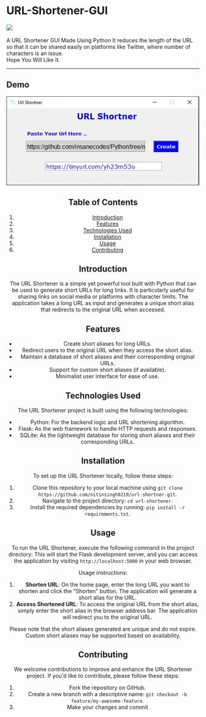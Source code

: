 # URL-Shortener-GUI
![](https://visitor-badge.glitch.me/badge?page_id=insanecodes.URL-Shortener-GUI)

A URL Shortener GUI Made Using Python 
It reduces the length of the URL so that it can be shared easily on platforms like Twitter, where number of characters is an issue.<br>
Hope You Will Like It.


---
## Demo
<img src="demo.PNG">

<div align="center">

## Table of Contents
1. [Introduction](#introduction)
2. [Features](#features)
3. [Technologies Used](#technologies-used)
4. [Installation](#installation)
5. [Usage](#usage)
6. [Contributing](#contributing)

## Introduction

The URL Shortener is a simple yet powerful tool built with Python that can be used to generate short URLs for long links. It is particularly useful for sharing links on social media or platforms with character limits. The application takes a long URL as input and generates a unique short alias that redirects to the original URL when accessed.

## Features

- Create short aliases for long URLs.
- Redirect users to the original URL when they access the short alias.
- Maintain a database of short aliases and their corresponding original URLs.
- Support for custom short aliases (if available).
- Minimalist user interface for ease of use.

## Technologies Used

The URL Shortener project is built using the following technologies:

- Python: For the backend logic and URL shortening algorithm.
- Flask: As the web framework to handle HTTP requests and responses.
- SQLite: As the lightweight database for storing short aliases and their corresponding URLs.

## Installation

To set up the URL Shortener locally, follow these steps:

1. Clone this repository to your local machine using `git clone https://github.com/nitinsingh0219/url-shortner.git`.
2. Navigate to the project directory: `cd url-shortener`.
3. Install the required dependencies by running: `pip install -r requirements.txt`.

## Usage

To run the URL Shortener, execute the following command in the project directory:
This will start the Flask development server, and you can access the application by visiting `http://localhost:5000` in your web browser.

Usage instructions:

1. **Shorten URL**: On the home page, enter the long URL you want to shorten and click the "Shorten" button. The application will generate a short alias for the URL.
2. **Access Shortened URL**: To access the original URL from the short alias, simply enter the short alias in the browser address bar. The application will redirect you to the original URL.

Please note that the short aliases generated are unique and do not expire. Custom short aliases may be supported based on availability.

## Contributing

We welcome contributions to improve and enhance the URL Shortener project. If you'd like to contribute, please follow these steps:

1. Fork the repository on GitHub.
2. Create a new branch with a descriptive name: `git checkout -b feature/my-awesome-feature`.
3. Make your changes and commit
